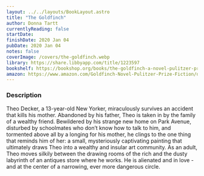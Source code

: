```yaml
---
layout: ../../layouts/BookLayout.astro
title: "The Goldfinch"
author: Donna Tartt
currentlyReading: false
startDate: 
finishDate: 2020 Jan 04
pubDate: 2020 Jan 04
notes: false
coverImage: /covers/the-goldfinch.webp
library: https://share.libbyapp.com/title/1223597
bookshelf: https://bookshop.org/books/the-goldfinch-a-novel-pulitzer-prize-for-fiction-9780316055444/9780316055444
amazon: https://www.amazon.com/Goldfinch-Novel-Pulitzer-Prize-Fiction/dp/0316055441
---
```


### Description
Theo Decker, a 13-year-old New Yorker, miraculously survives an accident that kills his mother. Abandoned by his father, Theo is taken in by the family of a wealthy friend. Bewildered by his strange new home on Park Avenue, disturbed by schoolmates who don’t know how to talk to him, and tormented above all by a longing for his mother, he clings to the one thing that reminds him of her: a small, mysteriously captivating painting that ultimately draws Theo into a wealthy and insular art community. As an adult, Theo moves silkily between the drawing rooms of the rich and the dusty labyrinth of an antiques store where he works. He is alienated and in love - and at the center of a narrowing, ever more dangerous circle.

<!-- ### Notes & Highlights -->

